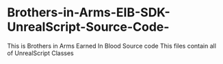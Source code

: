 # Brothers-in-Arms-EIB-SDK-UnrealScript-Source-Code-
This is Brothers in Arms Earned In Blood Source code This files contain all of UnrealScript Classes

